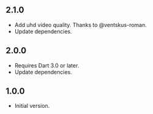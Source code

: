 ## 2.1.0

- Add uhd video quality. Thanks to @ventskus-roman.
- Update dependencies.

## 2.0.0

- Requires Dart 3.0 or later.
- Update dependencies.

## 1.0.0

- Initial version.
